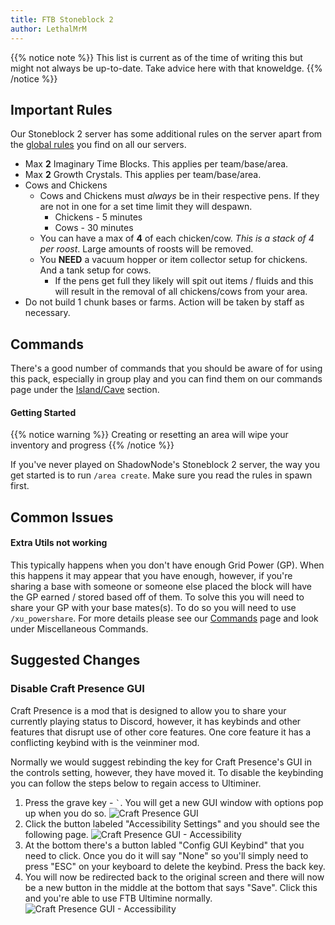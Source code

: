 ```yaml
---
title: FTB Stoneblock 2
author: LethalMrM
---
```


{{% notice note %}}
This list is current as of the time of writing this but might not always be up-to-date. Take advice here with that knoweldge.
{{% /notice %}}


## Important Rules

Our Stoneblock 2 server has some additional rules on the server apart from the [global rules](/rules) you find on all our servers.

* Max **2** Imaginary Time Blocks. This applies per team/base/area.
* Max **2** Growth Crystals. This applies per team/base/area.
* Cows and Chickens
  * Cows and Chickens must _always_ be in their respective pens. If they are not in one for a set time limit they will despawn.
    * Chickens - 5 minutes
    * Cows - 30 minutes
  * You can have a max of **4** of each chicken/cow. _This is a stack of 4 per roost_. Large amounts of roosts will be removed.
  * You **NEED** a  vacuum hopper or item collector setup for chickens. And a  tank setup for cows. 
    * If the pens get full they likely will spit out items / fluids and this will result in the removal of all chickens/cows from your area.
* Do not build 1 chunk bases or farms. Action will be taken by staff as necessary. 

## Commands

There's a good number of commands that you should be aware of for using this pack, especially in group play and you can find them on our commands page under the [Island/Cave](/home/commands/#islandcave-area) section. 

#### Getting Started

{{% notice warning %}}
Creating or resetting an area will wipe your inventory and progress
{{% /notice %}}

If you've never played on ShadowNode's Stoneblock 2 server, the way you get started is to run `/area create`. Make sure you read the rules in spawn first.

## Common Issues

#### Extra Utils not working

This typically happens when you don't have enough Grid Power (GP). When this happens it may appear that you have enough, however, if you're sharing a base with someone or someone else placed the block will have the GP earned / stored based off of them. To solve this you will need to share your GP with your base mates(s). To do so you will need to use `/xu_powershare`. For more details please see our [Commands](/home/commands/#miscellaneous-commands)  page and look under Miscellaneous Commands.  

## Suggested Changes

### Disable Craft Presence GUI

Craft Presence is a mod that is designed to allow you to share your currently playing status to Discord, however, it has keybinds and other features that disrupt use of other core features. One core feature it has a conflicting keybind with is the veinminer mod. 

Normally we would suggest rebinding the key for Craft Presence's GUI in the controls setting, however, they have moved it. To disable the keybinding you can follow the steps below to regain access to Ultiminer.

1. Press the grave key  - `` ` ``.  You will get a new GUI window with options pop up when you do so.
![Craft Presence GUI](/assets/images/tips/sb2/craft-presence_1.png)
2. Click the button labeled "Accessibility Settings" and you should see the following page.
![Craft Presence GUI - Accessibility](/assets/images/tips/sb2/craft-presence_2.png)
3. At the bottom there's a button labled "Config GUI Keybind" that you need to click. Once you do it will say "None" so you'll simply need to press "ESC" on your keyboard to delete the keybind. Press the back key.
4. You will now be redirected back to the original screen and there will now be a new button in the middle at the bottom that says "Save". Click this and you're able to use FTB Ultimine normally.
![Craft Presence GUI - Accessibility](/assets/images/tips/sb2/craft-presence_3.png)
